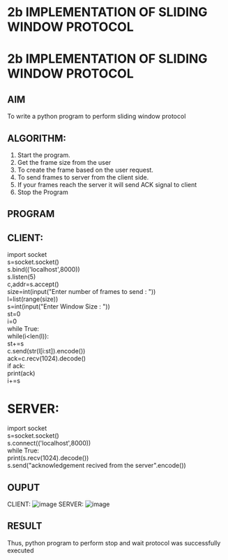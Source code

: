 # 2b IMPLEMENTATION OF SLIDING WINDOW PROTOCOL

# 2b IMPLEMENTATION OF SLIDING WINDOW PROTOCOL
## AIM
To write a python program to perform sliding window protocol
## ALGORITHM:
1. Start the program.
2. Get the frame size from the user
3. To create the frame based on the user request.
4. To send frames to server from the client side.
5. If your frames reach the server it will send ACK signal to client
6. Stop the Program
## PROGRAM
## CLIENT:
import socket     
s=socket.socket()    
s.bind(('localhost',8000))   
s.listen(5)   
c,addr=s.accept()    
size=int(input("Enter number of frames to send : "))    
l=list(range(size))    
s=int(input("Enter Window Size : "))    
st=0   
i=0    
while True:    
 while(i<len(l)):   
 st+=s    
 c.send(str(l[i:st]).encode())    
 ack=c.recv(1024).decode()    
 if ack:    
 print(ack)   
 i+=s    
 
# SERVER:
import socket    
s=socket.socket()   
s.connect(('localhost',8000))   
while True:    
 print(s.recv(1024).decode())    
 s.send("acknowledgement recived from the server".encode())

## OUPUT
CLIENT:
![image](https://github.com/aaliyafathimaa/2b_SLIDING_WINDOW_PROTOCOL/assets/154801069/1ccde7bd-7b63-4d4e-8d3d-ed240a7d0fda)
SERVER:
![image](https://github.com/aaliyafathimaa/2b_SLIDING_WINDOW_PROTOCOL/assets/154801069/03ed98ce-a702-41e0-9ca6-78c5c11ad66b)


## RESULT
Thus, python program to perform stop and wait protocol was successfully executed
